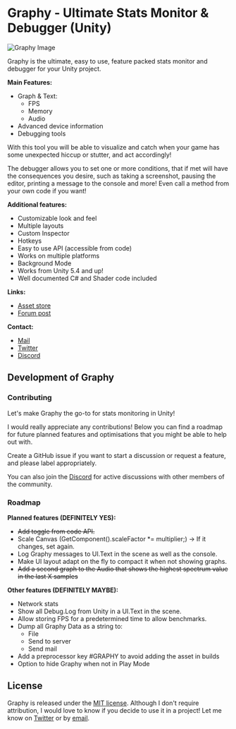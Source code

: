 # Graphy - Ultimate Stats Monitor & Debugger (Unity)

![Graphy Image](https://image.ibb.co/cR3vo7/Graphy_Runtime_4_3_GIF.gif)

Graphy is the ultimate, easy to use, feature packed stats monitor and debugger for your Unity project.

**Main Features:**
- Graph & Text:
  - FPS
  - Memory
  - Audio
- Advanced device information 
- Debugging tools 

With this tool you will be able to visualize and catch when your game has some unexpected hiccup or stutter, and act accordingly! 

The debugger allows you to set one or more conditions, that if met will have the consequences you desire, such as taking a screenshot, pausing the editor, printing a message to the console and more! Even call a method from your own code if you want! 

**Additional features:**
- Customizable look and feel 
- Multiple layouts 
- Custom Inspector 
- Hotkeys 
- Easy to use API (accessible from code) 
- Works on multiple platforms 
- Background Mode 
- Works from Unity 5.4 and up! 
- Well documented C# and Shader code included 

**Links:**
  - [Asset store](https://assetstore.unity.com/packages/tools/gui/graphy-ultimate-stats-monitor-debugger-105778)
  - [Forum post](https://forum.unity.com/threads/graphy-ultimate-stats-monitor-debugger-released.517387/)

**Contact:**
- [Mail](martintayx@gmail.com)
- [Twitter](https://twitter.com/tayx94?)
- [Discord](https://discord.gg/2KgNEHK?)

## Development of Graphy

### Contributing

Let's make Graphy the go-to for stats monitoring in Unity!

I would really appreciate any contributions! Below you can find a roadmap for future planned features and optimisations that you might be able to help out with.

Create a GitHub issue if you want to start a discussion or request a feature, and please label appropriately.

You can also join the [Discord](https://discord.gg/2KgNEHK?) for active discussions with other members of the community.

### Roadmap

**Planned features (DEFINITELY YES):**

  - ~~Add toggle from code API.~~
  - Scale Canvas (GetComponent<Canvas>().scaleFactor *= multiplier;) -> If it changes, set again.
  - Log Graphy messages to UI.Text in the scene as well as the console.
  - Make UI layout adapt on the fly to compact it when not showing graphs.
  - ~~Add a second graph to the Audio that shows the highest spectrum value in the last X samples~~
    
**Other features (DEFINITELY MAYBE):** 

  - Network stats
  - Show all Debug.Log from Unity in a UI.Text in the scene.
  - Allow storing FPS for a predetermined time to allow benchmarks.
  - Dump all Graphy Data as a string to:
  	- File
	- Send to server
	- Send mail
  - Add a preprocessor key #GRAPHY to avoid adding the asset in builds
  - Option to hide Graphy when not in Play Mode
  
## License

Graphy is released under the [MIT license](https://github.com/Tayx94/graphy/blob/master/LICENSE). Although I don't require attribution, I would love to know if you decide to use it in a project! Let me know on [Twitter](https://twitter.com/tayx94?) or by [email](martintayx@gmail.com).
